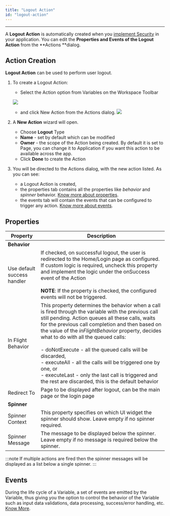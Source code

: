```yaml
---
title: "Logout Action"
id: "logout-action"
---
```

---

A **Logout Action** is automatically created when you [implement Security](/learn/app-development/app-security/app-security) in your application. You can edit the **Properties **and **Events** of the** Logout Action** from the **Actions **dialog.

## Action Creation

**Logout Action** can be used to perform user logout.

1. To create a Logout Action:
    - Select the Action option from Variables on the Workspace Toolbar 
    
    [![](/learn/assets/action_sel.png)](/learn/assets/action_sel.png)
    - and click New Action from the Actions dialog. 
    [![](/learn/assets/action_new.png?v=20)](/learn/assets/action_new.png?v=20)

2. A **New Action** wizard will open.
    - Choose **Logout** Type
    - **Name** - set by default which can be modified
    - **Owner** - the scope of the Action being created. By default it is set to Page, you can change it to Application if you want this action to be available across the app.
    - Click **Done** to create the Action
3. You will be directed to the Actions dialog, with the new action listed. As you can see:
    - a Logout Action is created,
    - the properties tab contains all the properties like _behavior_ and _spinner_ behavior. [Know more about properties](#properties).
    - the events tab will contain the events that can be configured to trigger any action. [Know more about events](#events).

## Properties

| **Property** | **Description** |
| --- | --- |
| **Behavior** | | 
| Use default success handler | If checked, on successful logout, the user is redirected to the Home/Login page as configured. If custom logic is required, uncheck this property and implement the logic under the onSuccess event of the Action <br> <br> **NOTE**: If the property is checked, the configured events will not be triggered. |
| In Flight Behavior | This property determines the behavior when a call is fired through the variable with the previous call still pending. Action queues all these calls, waits for the previous call completion and then based on the value of the _inFlightBehavior_ property, decides what to do with all the queued calls: <br> <br>  - doNotExecute - all the queued calls will be discarded, <br> - executeAll - all the calls will be triggered one by one, or <br> - executeLast - only the last call is triggered and the rest are discarded, this is the default behavior  |
| Redirect To | Page to be displayed after logout, can be the main page or the login page |
| **Spinner** | |
| Spinner Context | This property specifies on which UI widget the spinner should show. Leave empty if no spinner required. |
| Spinner Message | The message to be displayed below the spinner. Leave empty if no message is required below the spinner.  |

:::note
If multiple actions are fired then the spinner messages will be displayed as a list below a single spinner.
:::

## Events

During the life cycle of a Variable, a set of events are emitted by the Variable, thus giving you the option to control the behavior of the Variable such as input data validations, data processing, success/error handling, etc. [Know More](/learn/app-development/variables/variables-actions/#events-implementation).

